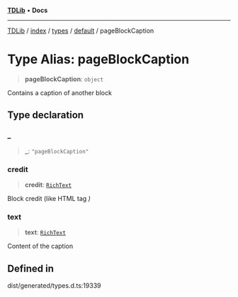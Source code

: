 [**TDLib**](../../../../../../README.md) • **Docs**

***

[TDLib](../../../../../../modules.md) / [index](../../../../../README.md) / [types](../../../README.md) / [default](../README.md) / pageBlockCaption

# Type Alias: pageBlockCaption

> **pageBlockCaption**: `object`

Contains a caption of another block

## Type declaration

### \_

> **\_**: `"pageBlockCaption"`

### credit

> **credit**: [`RichText`](RichText.md)

Block credit (like HTML tag <cite>)

### text

> **text**: [`RichText`](RichText.md)

Content of the caption

## Defined in

dist/generated/types.d.ts:19339
